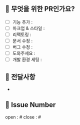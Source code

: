 ## 💬 무엇을 위한 PR인가요?

- [ ] 기능 추가 :
- [ ] 마크업 & 스타일 :
- [ ] 리팩토링 :
- [ ] 문서 수정 :
- [ ] 버그 수정 :
- [ ] 도와주세요 :
- [ ] 개발 환경 세팅 :

## 💬 전달사항

-

## 💬 Issue Number

open : #
close : #
